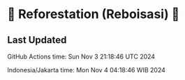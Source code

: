 
# 🌳 Reforestation (Reboisasi) 🌲

## Last Updated

GitHub Actions time: Sun Nov  3 21:18:46 UTC 2024

Indonesia/Jakarta time: Mon Nov  4 04:18:46 WIB 2024

